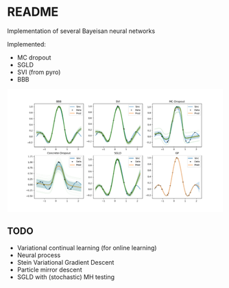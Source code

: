 # README

Implementation of several Bayeisan neural networks 

Implemented:

- MC dropout
- SGLD
- SVI (from pyro) 
- BBB

![](./img/sinc_1.png)


## TODO

- Variational continual learning (for online learning)
- Neural process
- Stein Variational Gradient Descent
- Particle mirror descent
- SGLD with (stochastic) MH testing
